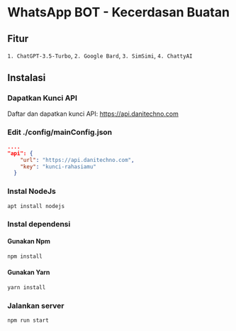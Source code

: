 # WhatsApp BOT - Kecerdasan Buatan
## Fitur
`1. ChatGPT-3.5-Turbo`,
`2. Google Bard`,
`3. SimSimi`,
`4. ChattyAI`

## Instalasi
### Dapatkan Kunci API
Daftar dan dapatkan kunci API: <a href="https://api.danitechno.com">https://api.danitechno.com</a>

### Edit ./config/mainConfig.json
```json
....
"api": {
    "url": "https://api.danitechno.com",
    "key": "kunci-rahasiamu"
  }
```

### Instal NodeJs
```bash
apt install nodejs
```

### Instal dependensi
#### Gunakan Npm
```bash
npm install
```
#### Gunakan Yarn
```bash
yarn install
```

### Jalankan server
```bash
npm run start
```